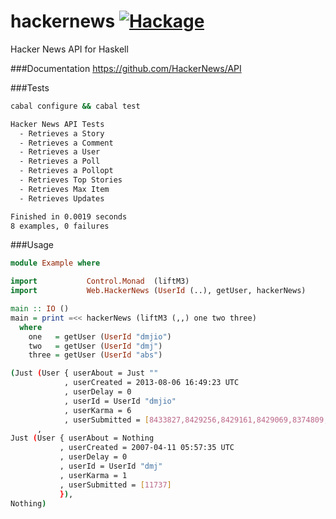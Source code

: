 hackernews [![Hackage](https://img.shields.io/hackage/v/hackernews.svg?style=flat)](https://hackage.haskell.org/package/hackernews)
==========
Hacker News API for Haskell

###Documentation
<https://github.com/HackerNews/API>

###Tests
```bash
cabal configure && cabal test
```

```bash
Hacker News API Tests
  - Retrieves a Story
  - Retrieves a Comment
  - Retrieves a User
  - Retrieves a Poll
  - Retrieves a Pollopt
  - Retrieves Top Stories
  - Retrieves Max Item
  - Retrieves Updates

Finished in 0.0019 seconds
8 examples, 0 failures
```

###Usage
```haskell 
module Example where

import           Control.Monad  (liftM3)
import           Web.HackerNews (UserId (..), getUser, hackerNews)

main :: IO ()
main = print =<< hackerNews (liftM3 (,,) one two three)
  where
    one   = getUser (UserId "dmjio")
    two   = getUser (UserId "dmj")
    three = getUser (UserId "abs")
```

```bash
(Just (User { userAbout = Just ""
            , userCreated = 2013-08-06 16:49:23 UTC
            , userDelay = 0
            , userId = UserId "dmjio"
            , userKarma = 6
            , userSubmitted = [8433827,8429256,8429161,8429069,8374809,8341570,7919268,7825469,7350544,7327291,6495994,6352317,6168527,6168524,6167639]})
      , 
Just (User { userAbout = Nothing
           , userCreated = 2007-04-11 05:57:35 UTC
           , userDelay = 0
           , userId = UserId "dmj"
           , userKarma = 1
           , userSubmitted = [11737]
           }),
Nothing)
```